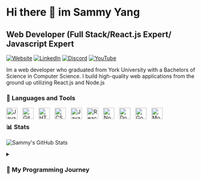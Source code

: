 

<!--
**Ezimy/Ezimy** is a ✨ _special_ ✨ repository because its `README.md` (this file) appears on your GitHub profile.

Here are some ideas to get you started:

- 🔭 I’m currently working on ...
- 🌱 I’m currently learning ...
- 👯 I’m looking to collaborate on ...
- 🤔 I’m looking for help with ...
- 💬 Ask me about ...
- 📫 How to reach me: ...
- 😄 Pronouns: ...
- ⚡ Fun fact: ...
-->
<h1> Hi there 👋  im Sammy Yang </h1>
<h2>Web Developer (Full Stack/React.js Expert/ Javascript Expert</h2>

[![Website](https://img.shields.io/badge/Website-sammy--yang.ca-blue?style=for-the-badge&logo=google-chrome)](https://sammy-yang.ca)
[![LinkedIn](https://img.shields.io/badge/LinkedIn-Profile-blue?style=for-the-badge&logo=linkedin)](https://www.linkedin.com/in/sammy-yang/)
[![Discord](https://img.shields.io/badge/LinkedIn-Profile-blue?style=for-the-badge&logo=discord)](https://discordapp.com/users/198209288471183360)
[![YouTube](https://img.shields.io/badge/YouTube-Channel-red?style=for-the-badge&logo=youtube)](https://www.youtube.com/channel/UCq0lf7lFE680b-oJcZRdTGA)
<br>
<p>Im a web developer who graduated from York University with a Bachelors of Science in Computer Science. I build high-quality web applications from the ground up utilizing React.js and Node.js</p>

### 🧰 Languages and Tools

<img align="left" alt="Java" width="30px" style="padding-right:10px;" src="https://cdn.jsdelivr.net/gh/devicons/devicon/icons/java/java-original.svg"/>
<img align="left" alt="GitHub" width="30px" style="padding-right:10px;" src="https://cdn.jsdelivr.net/gh/devicons/devicon@latest/icons/github/github-original.svg" />
<img align="left" alt="HTML" width="30px" style="padding-right:10px;" src="https://cdn.jsdelivr.net/gh/devicons/devicon/icons/html5/html5-plain.svg" />
<img align="left" alt="CSS" width="30px" style="padding-right:10px;" src="https://cdn.jsdelivr.net/gh/devicons/devicon/icons/css3/css3-plain.svg" />
<img align="left" alt="JavaScript" width="30px" style="padding-right:10px;" src="https://cdn.jsdelivr.net/gh/devicons/devicon/icons/javascript/javascript-plain.svg" />
<img align="left" alt="React" width="30px" style="padding-right:10px;" src="https://cdn.jsdelivr.net/gh/devicons/devicon/icons/react/react-original.svg" />
<img align="left" alt="NodeJS" width="30px" style="padding-right:10px;" src="https://cdn.jsdelivr.net/gh/devicons/devicon/icons/nodejs/nodejs-original.svg" />
<img align="left" alt="Dockerfile" width="30px" style="padding-right:10px;" src="https://cdn.jsdelivr.net/gh/devicons/devicon@latest/icons/docker/docker-plain-wordmark.svg" />
<img align="left" alt="Google Cloud Platform" width="30px" style="padding-right:10px;" src="https://cdn.jsdelivr.net/gh/devicons/devicon@latest/icons/googlecloud/googlecloud-original.svg"  />
<img align="left" alt="MongoDB" width="30px" style="padding-right:10px;" src="https://cdn.jsdelivr.net/gh/devicons/devicon@latest/icons/mongodb/mongodb-original.svg" />

<br />

### 📊 Stats

![Sammy's GitHub Stats](https://github-readme-stats.vercel.app/api?username=Ezimy&show_icons=true&theme=gruvbox)

<details>
  <summary><h3>📘 My Programming Journey</h3></summary>

  I started coding as a computer science student studying at York University. Since graduating, I have focused heavily on developing skills in web development and learned how to build high-quality and complete web applications. I started my web development journey by completing a Frontend Development Certificate at Scrimba, then started to build my own web applications; Notably I collaborated to develop a full-stack weather web application named [Breezy](https://github.com/Ezimy/Breezy) that features real-time weather updates, AI-generated weather descriptions based on current weather conditions and a responsive and modern UI.

</details>







